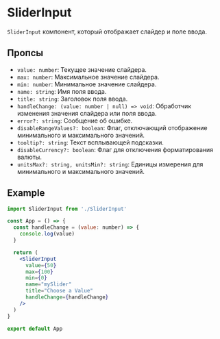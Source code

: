 # SliderInput

`SliderInput` компонент, который отображает слайдер и поле ввода.

## Пропсы

- `value: number`: Текущее значение слайдера.
- `max: number`: Максимальное значение слайдера.
- `min: number`: Минимальное значение слайдера.
- `name: string`: Имя поля ввода.
- `title: string`: Заголовок поля ввода.
- `handleChange: (value: number | null) => void`: Обработчик изменения значения слайдера или поля ввода.
- `error?: string`: Сообщение об ошибке.
- `disableRangeValues?: boolean`: Флаг, отключающий отображение минимального и максимального значений.
- `tooltip?: string`: Текст всплывающей подсказки.
- `disableCurrency?: boolean`: Флаг для отключения форматирования валюты.
- `unitsMax?: string, unitsMin?: string`: Единицы измерения для минимального и максимального значений.

## Example

```jsx
import SliderInput from './SliderInput'

const App = () => {
  const handleChange = (value: number) => {
    console.log(value)
  }

  return (
    <SliderInput
      value={50}
      max={100}
      min={0}
      name="mySlider"
      title="Choose a Value"
      handleChange={handleChange}
    />
  )
}

export default App
```
